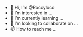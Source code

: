 - 👋 Hi, I’m @Roccyloco
- 👀 I’m interested in ...
- 🌱 I’m currently learning ...
- 💞️ I’m looking to collaborate on ...
- 📫 How to reach me ...

<!---
Roccyloco/Roccyloco is a ✨ special ✨ repository because its `README.md` (this file) appears on your GitHub profile.
You can click the Preview link to take a look at your changes.
--->
